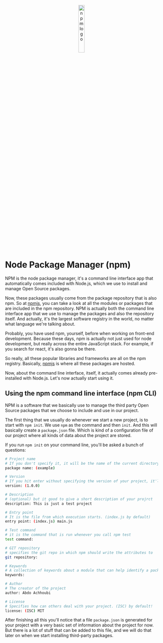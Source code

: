 <div align="center"><img src="https://cdn.worldvectorlogo.com/logos/npm.svg" alt="npm logo" width="20%"></div><br />

# Node Package Manager (npm)

NPM is the node package manager, it's a command line interface app that automatically comes included with Node.js, which we use to install and manage Open Source packages.

Now, these packages usually come from the package repository that is also npm.
So at [npmjs](https://npmjs.com), you can take a look at all the modules or packages that are included in the npm repository.
NPM is actually both the command line interface app that we use to manage the packages and also the repository itself. And actually, it's the largest software registry in the world, no matter what language we're talking about.

Probably, you have used npm, yourself, before when working on front-end development. Because these days, npm is actually not just used for node development, but really across the entire JavaScript stack.
For example, if you search for react, it's also gonna be there.

So really, all these popular libraries and frameworks are all on the npm registry. Basically, [npmjs](https://npmjs.com) is where all these packages are hosted.

Now, about the command line interface, itself, it actually comes already pre-installed with Node.js.
Let's now actually start using it.

## Using the npm command line interface (npm CLI)

NPM is a software that we basically use to manage the third party Open Source packages that we choose to include and use in our project.

The first thing that we usually do whenever we start a new project, is to start with `npm init`. We use `npm` as the command and then `init`. And this will basically create a `package.json` file. Which is kind of a configuration file of our project where all kinds of data about the project are stored.

If you run `npm init` on your command line, you'll be asked a bunch of questions:

```bash
# Project name
# If you don't specify it, it will be the name of the current directory by default
package name: (example)

# Version
# If you hit enter without specifying the version of your project, it'll be 1.0.0 by default
version: (1.0.0)

# Description
# (optional) but it good to give a short description of your projrct
description: This is just a test project

# Entry point
# It is the file from which execution starts. (index.js by default)
entry point: (index.js) main.js

# Test command
# it is the command that is run whenever you call npm test
test command:

# GIT repository
# specifies the git repo in which npm should write the attributes to
git repository:

# Keywords
# A collection of keywords about a module that can help identify a package, related modules and software, and concepts.
keywords:

# Author
# The creator of the project
author: Abdo Achhoubi

# License
# Specifies how can others deal with your project. (ISC) by default!
license: (ISC) MIT
```

After finishing all this you'll notice that a file `package.json` is generated for your project with a very basic set of information
about the project for now.
But there is a lot of stuff that can be added to this file, and we will do that later on when we start installing third-party packages.
